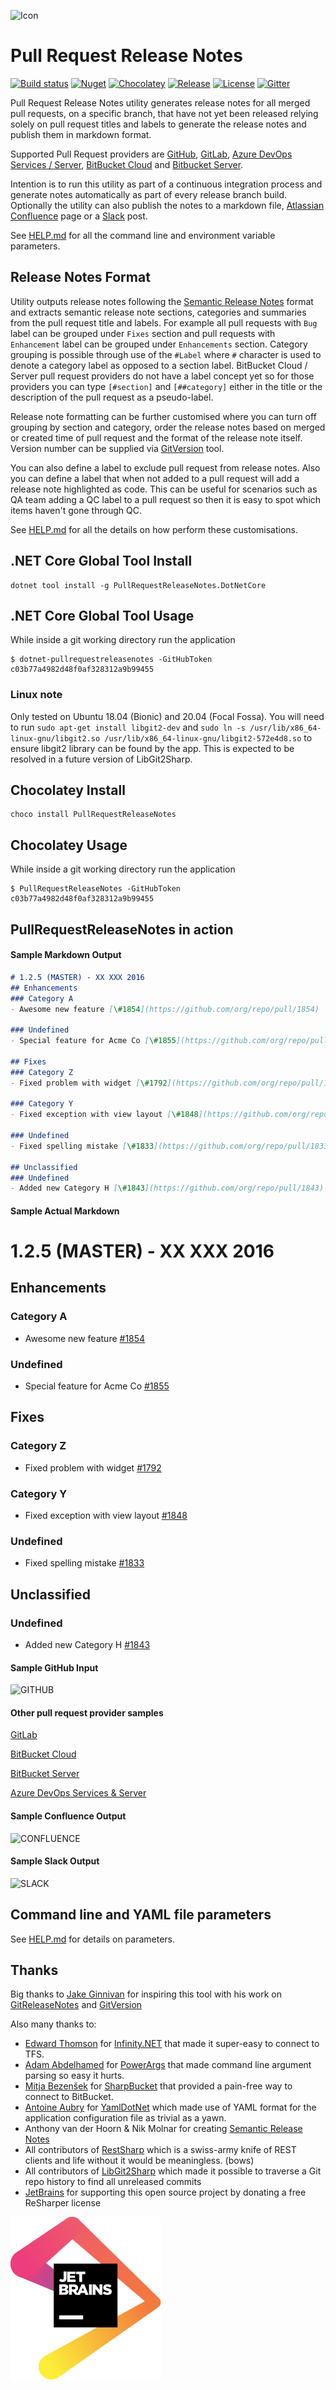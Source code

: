 ![Icon](https://raw.github.com/jasminsehic/PullRequestReleaseNotes/master/docs/img/logo.png)

Pull Request Release Notes
==========================

[![Build status](https://ci.appveyor.com/api/projects/status/github/jasminsehic/pullrequestreleasenotes?svg=true)](https://ci.appveyor.com/project/jasminsehic/unreleasedgithubhistory)
[![Nuget](https://img.shields.io/nuget/v/PullRequestReleaseNotes.DotNetCore.svg)](https://www.nuget.org/packages/PullRequestReleaseNotes.DotNetCore)
[![Chocolatey](https://img.shields.io/chocolatey/vpre/PullRequestReleaseNotes.svg)](https://chocolatey.org/packages/PullRequestReleaseNotes)
[![Release](https://img.shields.io/github/release/jasminsehic/PullRequestReleaseNotes.svg)](https://github.com/jasminsehic/PullRequestReleaseNotes/releases)
[![License](https://img.shields.io/github/license/jasminsehic/PullRequestReleaseNotes.svg)](https://github.com/jasminsehic/PullRequestReleaseNotes/blob/master/LICENSE)
[![Gitter](https://badges.gitter.im/jasminsehic/PullRequestReleaseNotes.svg)](https://gitter.im/jasminsehic/PullRequestReleaseNotes)

Pull Request Release Notes utility generates release notes for all merged pull requests, on a specific branch, that have not yet been released relying solely on pull request titles and labels to generate the release notes and publish them in markdown format.

Supported Pull Request providers are [GitHub](https://github.com/), [GitLab](https://gitlab.com/), [Azure DevOps Services / Server](https://azure.microsoft.com/en-au/services/devops/), [BitBucket Cloud](https://bitbucket.org/) and [Bitbucket Server](https://www.atlassian.com/software/bitbucket/download). 

Intention is to run this utility as part of a continuous integration process and generate notes automatically as part of every release branch build. Optionally the utility can also publish the notes to a markdown file, [Atlassian Confluence](https://www.atlassian.com/software/confluence) page or a [Slack](https://slack.com/) post. 

See [HELP.md](https://github.com/jasminsehic/PullRequestReleaseNotes/blob/master/docs/HELP.md) for all the command line and environment variable parameters. 

## Release Notes Format

Utility outputs release notes following the [Semantic Release Notes](https://web.archive.org/web/20161013175123/http://www.semanticreleasenotes.org/) format and extracts semantic release note sections, categories and summaries from the pull request title and labels. For example all pull requests with `Bug` label can be grouped under `Fixes` section and pull requests with `Enhancement` label can be grouped under `Enhancements` section. Category grouping is possible through use of the `#Label` where `#` character is used to denote a category label as opposed to a section label. BitBucket Cloud / Server pull request providers do not have a label concept yet so for those providers you can type `[#section]` and `[##category]` either in the title or the description of the pull request as a pseudo-label.

Release note formatting can be further customised where you can turn off grouping by section and category, order the release notes based on merged or created time of pull request and the format of the release note itself. Version number can be supplied via [GitVersion](https://github.com/GitTools/GitVersion) tool. 

You can also define a label to exclude pull request from release notes. Also you can define a label that when not added to a pull request will add a release note highlighted as code. This can be useful for scenarios such as QA team adding a QC label to a pull request so then it is easy to spot which items haven't gone through QC.

See [HELP.md](https://github.com/jasminsehic/PullRequestReleaseNotes/blob/master/docs/HELP.md) for all the details on how perform these customisations. 

## .NET Core Global Tool Install

    dotnet tool install -g PullRequestReleaseNotes.DotNetCore
	
## .NET Core Global Tool Usage

While inside a git working directory run the application

    $ dotnet-pullrequestreleasenotes -GitHubToken c03b77a4982d48f0af328312a9b99455

### Linux note

Only tested on Ubuntu 18.04 (Bionic) and 20.04 (Focal Fossa). You will need to run `sudo apt-get install libgit2-dev` and `sudo ln -s /usr/lib/x86_64-linux-gnu/libgit2.so /usr/lib/x86_64-linux-gnu/libgit2-572e4d8.so` to ensure libgit2 library can be found by the app. This is expected to be resolved in a future version of LibGit2Sharp.

## Chocolatey Install

    choco install PullRequestReleaseNotes
	
## Chocolatey Usage

While inside a git working directory run the application

    $ PullRequestReleaseNotes -GitHubToken c03b77a4982d48f0af328312a9b99455

## PullRequestReleaseNotes in action

#### Sample Markdown Output

```markdown
# 1.2.5 (MASTER) - XX XXX 2016
## Enhancements
### Category A
- Awesome new feature [\#1854](https://github.com/org/repo/pull/1854)

### Undefined
- Special feature for Acme Co [\#1855](https://github.com/org/repo/pull/1855)

## Fixes
### Category Z
- Fixed problem with widget [\#1792](https://github.com/org/repo/pull/1792)

### Category Y
- Fixed exception with view layout [\#1848](https://github.com/org/repo/pull/1848)

### Undefined
- Fixed spelling mistake [\#1833](https://github.com/org/repo/pull/1833)

## Unclassified
### Undefined
- Added new Category H [\#1843](https://github.com/org/repo/pull/1843)
```
#### Sample Actual Markdown

# 1.2.5 (MASTER) - XX XXX 2016
## Enhancements
### Category A
- Awesome new feature [\#1854](https://github.com/org/repo/pull/1854)

### Undefined
- Special feature for Acme Co [\#1855](https://github.com/org/repo/pull/1855)

## Fixes
### Category Z
- Fixed problem with widget [\#1792](https://github.com/org/repo/pull/1792)

### Category Y
- Fixed exception with view layout [\#1848](https://github.com/org/repo/pull/1848)

### Undefined
- Fixed spelling mistake [\#1833](https://github.com/org/repo/pull/1833)

## Unclassified
### Undefined
- Added new Category H [\#1843](https://github.com/org/repo/pull/1843)

#### Sample GitHub Input
![GITHUB](https://raw.github.com/jasminsehic/PullRequestReleaseNotes/master/docs/img/github.png)

#### Other pull request provider samples
[GitLab](https://raw.github.com/jasminsehic/PullRequestReleaseNotes/master/docs/img/gitlab.png)

[BitBucket Cloud](https://raw.github.com/jasminsehic/PullRequestReleaseNotes/master/docs/img/bitbucket_cloud.png)

[BitBucket Server](https://raw.github.com/jasminsehic/PullRequestReleaseNotes/master/docs/img/bitbucket_server.png)

[Azure DevOps Services & Server](https://raw.github.com/jasminsehic/PullRequestReleaseNotes/master/docs/img/tfs.png)

#### Sample Confluence Output
![CONFLUENCE](https://raw.github.com/jasminsehic/PullRequestReleaseNotes/master/docs/img/confluence.png)

#### Sample Slack Output
![SLACK](https://raw.github.com/jasminsehic/PullRequestReleaseNotes/master/docs/img/slack.png)

## Command line and YAML file parameters
See [HELP.md](https://github.com/jasminsehic/PullRequestReleaseNotes/blob/master/docs/HELP.md) for details on parameters.

## Thanks
Big thanks to [Jake Ginnivan](http://jake.ginnivan.net/) for inspiring this tool with his work on [GitReleaseNotes](https://github.com/GitTools/GitReleaseNotes) and [GitVersion](https://github.com/GitTools/GitVersion)

Also many thanks to:
- [Edward Thomson](https://github.com/ethomson) for [Infinity.NET](https://github.com/ethomson/infinity.net) that made it super-easy to connect to TFS. 
- [Adam Abdelhamed](https://github.com/adamabdelhamed) for [PowerArgs](https://github.com/adamabdelhamed/PowerArgs) that made command line argument parsing so easy it hurts.
- [Mitja Bezenšek](https://github.com/MitjaBezensek) for [SharpBucket](https://github.com/MitjaBezensek/SharpBucket) that provided a pain-free way to connect to BitBucket.
- [Antoine Aubry](https://github.com/aaubry) for [YamlDotNet](https://github.com/aaubry/YamlDotNet) which made use of YAML format for the application configuration file as trivial as a yawn.
- Anthony van der Hoorn & Nik Molnar for creating [Semantic Release Notes](https://web.archive.org/web/20161013175123/http://www.semanticreleasenotes.org/)
- All contributors of [RestSharp](https://github.com/restsharp/RestSharp) which is a swiss-army knife of REST clients and life without it would be meaningless. (bows)
- All contributors of [LibGit2Sharp](https://github.com/libgit2/libgit2sharp) which made it possible to traverse a Git repo history to find all unreleased commits
- [JetBrains](https://www.jetbrains.com/?from=PullRequestReleaseNotes) for supporting this open source project by donating a free ReSharper license 
<img src="./docs/img/jetbrains.svg">
